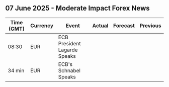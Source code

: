## 07 June 2025 - Moderate Impact Forex News

| Time (GMT) | Currency | Event | Actual | Forecast | Previous |
|------|----------|-------|--------|----------|----------|
| 08:30 | EUR | ECB President Lagarde Speaks |  |  |  |
| 34 min | EUR | ECB's Schnabel Speaks |  |  |  |

